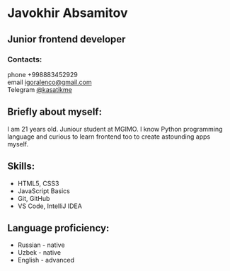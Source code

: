 # Javokhir Absamitov
## Junior frontend developer
### Contacts:
phone +998883452929\
email igoralenco@gmail.com\
Telegram [@kasatikme](https://t.me/Ya_kasatik)
## Briefly about myself:
I am 21 years old. Juniour student at MGIMO. I know Python programming language and curious to learn frontend too to create astounding apps myself.
## Skills:
- HTML5, CSS3
- JavaScript Basics
- Git, GitHub
- VS Code, IntelliJ IDEA
## Language proficiency:
- Russian - native
- Uzbek - native
- English - advanced
